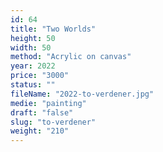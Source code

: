 ```yaml
---
id: 64
title: "Two Worlds"
height: 50
width: 50
method: "Acrylic on canvas"
year: 2022
price: "3000"
status: ""
fileName: "2022-to-verdener.jpg"
medie: "painting"
draft: "false"
slug: "to-verdener"
weight: "210"
---
```

